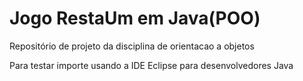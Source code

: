 # Jogo RestaUm em Java(POO)

Repositório de projeto da disciplina de orientacao a objetos

Para testar importe usando a IDE Eclipse para desenvolvedores Java
